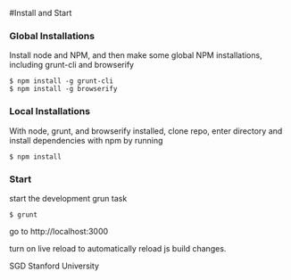 #Install and Start

### Global Installations

Install node and NPM, and then make some global NPM installations, including grunt-cli and browserify

	$ npm install -g grunt-cli
	$ npm install -g browserify


### Local Installations
With node, grunt, and browserify installed, clone repo, enter directory and install dependencies with npm by running

    $ npm install

### Start
start the development grun task

	$ grunt

go to http://localhost:3000

turn on live reload to automatically reload js build changes.

SGD Stanford University
